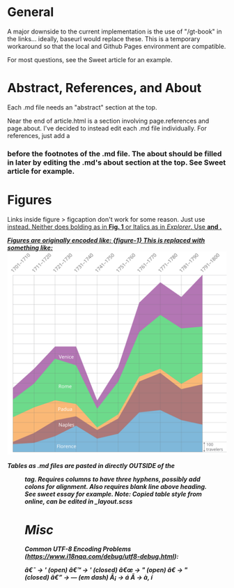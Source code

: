 # General

A major downside to the current implementation is the use of "/gt-book" in the links... ideally, baseurl would replace these. This is a temporary workaround so that the local and Github Pages environment are compatible.

For most questions, see the Sweet article for an example.

# Abstract, References, and About

Each .md file needs an "abstract" section at the top.

Near the end of article.html is a section involving page.references and page.about. I've decided to instead edit each .md file individually.
For references, just add a <h3> before the footnotes of the .md file. The about should be filled in later by editing the .md's about section
at the top. See Sweet article for example.

# Figures

Links inside figure > figcaption don't work for some reason. Just use <a href> instead.
Neither does bolding as in **Fig. 1** or Italics as in _Explorer_. Use <b> and <i>.

Figures are originally encoded like:
    {figure-1}
This is replaced with something like:
    <a name="figure-1">
        <img src="figure-1.svg">
    </a>

Tables as .md files are pasted in directly OUTSIDE of the <figure> tag. Requires columns to have three hyphens, possibly add colons for alignment. Also requires blank line above heading. See sweet essay for example. Note: Copied table style from online, can be edited in _layout.scss

# Misc

Common UTF-8 Encoding Problems (https://www.i18nqa.com/debug/utf8-debug.html):

â€˜ -> ' (open)
â€™	-> ' (closed)
â€œ	-> " (open)
â€  -> " (closed)
â€” -> — (em dash)
Ã¡  -> á
Ã­   -> à, í